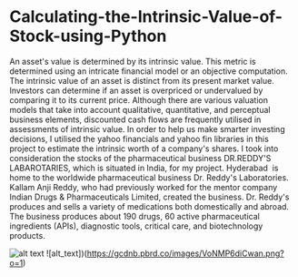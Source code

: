 # Calculating-the-Intrinsic-Value-of-Stock-using-Python

An asset's value is determined by its intrinsic value. This metric is determined using an intricate financial model or an objective computation. The intrinsic value of an asset is distinct from its present market value. Investors can determine if an asset is overpriced or undervalued by comparing it to its current price.
Although there are various valuation models that take into account qualitative, quantitative, and perceptual business elements, discounted cash flows are frequently utilised in assessments of intrinsic value.
In order to help us make smarter investing decisions, I utilised the yahoo financials and yahoo fin libraries in this project to estimate the intrinsic worth of a company's shares.
I took into consideration the stocks of the pharmaceutical business DR.REDDY'S LABAROTARIES, which is situated in India, for my project. Hyderabad  is home to the worldwide pharmaceutical business Dr. Reddy's Laboratories. Kallam Anji Reddy, who had previously worked for the mentor company Indian Drugs & Pharmaceuticals Limited, created the business. Dr. Reddy's produces and sells a variety of medications both domestically and abroad. The business produces about 190 drugs, 60 active pharmaceutical ingredients (APIs), diagnostic tools, critical care, and biotechnology products.

![alt text](https://csrbox.org/company/cmp_logo/1540363502Dr_reddys_logo_(1).jpg)
![alt_text])(https://gcdnb.pbrd.co/images/VoNMP6diCwan.png?o=1)
